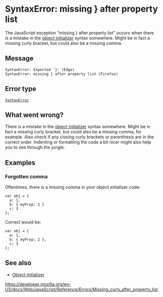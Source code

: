 SyntaxError: missing } after property list
==========================================

The JavaScript exception “missing } after property list” occurs when there is a mistake in the [object initializer](../operators/object_initializer) syntax somewhere. Might be in fact a missing curly bracket, but could also be a missing comma.

Message
-------

    SyntaxError: Expected '}' (Edge)
    SyntaxError: missing } after property list (Firefox)

Error type
----------

[`SyntaxError`](../global_objects/syntaxerror)

What went wrong?
----------------

There is a mistake in the [object initializer](../operators/object_initializer) syntax somewhere. Might be in fact a missing curly bracket, but could also be a missing comma, for example. Also check if any closing curly brackets or parenthesis are in the correct order. Indenting or formatting the code a bit nicer might also help you to see through the jungle.

Examples
--------

### Forgotten comma

Oftentimes, there is a missing comma in your object initializer code:

    var obj = {
      a: 1,
      b: { myProp: 2 }
      c: 3
    };

Correct would be:

    var obj = {
      a: 1,
      b: { myProp: 2 },
      c: 3
    };

See also
--------

-   [Object initializer](../operators/object_initializer)

<a href="https://developer.mozilla.org/en-US/docs/Web/JavaScript/Reference/Errors/Missing_curly_after_property_list" class="_attribution-link">https://developer.mozilla.org/en-US/docs/Web/JavaScript/Reference/Errors/Missing_curly_after_property_list</a>
